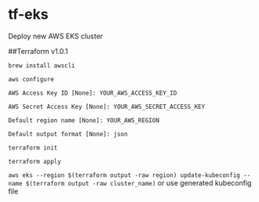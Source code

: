 # tf-eks
Deploy new AWS EKS cluster

##Terraform v1.0.1

```brew install awscli```

```aws configure```


```AWS Access Key ID [None]: YOUR_AWS_ACCESS_KEY_ID```

```AWS Secret Access Key [None]: YOUR_AWS_SECRET_ACCESS_KEY```

```Default region name [None]: YOUR_AWS_REGION```

```Default output format [None]: json```









```terraform init```

```terraform apply```








```aws eks --region $(terraform output -raw region) update-kubeconfig --name $(terraform output -raw cluster_name)``` or use generated kubeconfig file
